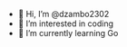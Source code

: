- 👋 Hi, I’m @dzambo2302
- 👀 I’m interested in coding
- 🌱 I’m currently learning Go 

<!---
dzambo2302/dzambo2302 is a ✨ special ✨ repository because its `README.md` (this file) appears on your GitHub profile.
You can click the Preview link to take a look at your changes.
--->
